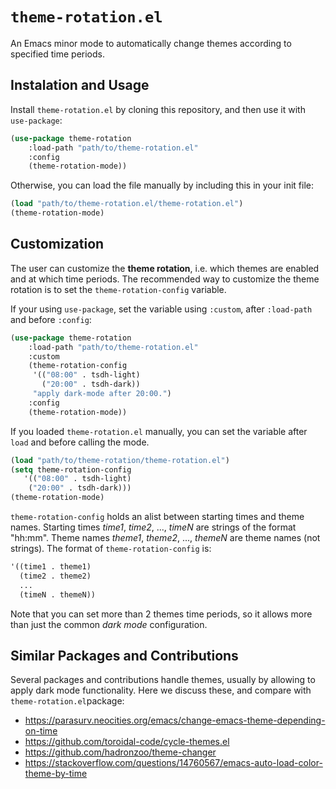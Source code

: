 # `theme-rotation.el`
An Emacs minor mode to automatically change themes according to specified time periods.

## Instalation and Usage
Install `theme-rotation.el` by cloning this repository, and then use it with `use-package`:

```lisp
(use-package theme-rotation
    :load-path "path/to/theme-rotation.el"
    :config
    (theme-rotation-mode))
```

Otherwise, you can load the file manually by including this in your init file:
```lisp
(load "path/to/theme-rotation.el/theme-rotation.el")
(theme-rotation-mode)
```

## Customization
The user can customize the **theme rotation**, i.e. which themes are enabled and at which time periods. The recommended way to customize the theme rotation is to set the `theme-rotation-config` variable.

If your using `use-package`, set the variable using `:custom`, after `:load-path` and before `:config`:

```lisp
(use-package theme-rotation
    :load-path "path/to/theme-rotation.el"
    :custom
    (theme-rotation-config
     '(("08:00" . tsdh-light)
	   ("20:00" . tsdh-dark))
     "apply dark-mode after 20:00.")
    :config
    (theme-rotation-mode))
```

If you loaded `theme-rotation.el` manually, you can set the variable after `load` and before calling the mode.

```lisp
(load "path/to/theme-rotation/theme-rotation.el")
(setq theme-rotation-config
   '(("08:00" . tsdh-light)
    ("20:00" . tsdh-dark)))
(theme-rotation-mode)
```

`theme-rotation-config` holds an alist between starting times and theme names. Starting times *time1*, *time2*, ..., *timeN* are strings of the format "hh:mm". Theme names *theme1*, *theme2*, ..., *themeN* are theme names (not strings). The format of `theme-rotation-config` is:

```lisp
'((time1 . theme1)
  (time2 . theme2)
  ...
  (timeN . themeN))
```
Note that you can set more than 2 themes time periods, so it allows more than just the common *dark mode* configuration.

## Similar Packages and Contributions
Several packages and contributions handle themes, usually by allowing to apply dark mode functionality. Here we discuss these, and compare with `theme-rotation.el`package:
- https://parasurv.neocities.org/emacs/change-emacs-theme-depending-on-time
- https://github.com/toroidal-code/cycle-themes.el
- https://github.com/hadronzoo/theme-changer
- https://stackoverflow.com/questions/14760567/emacs-auto-load-color-theme-by-time

